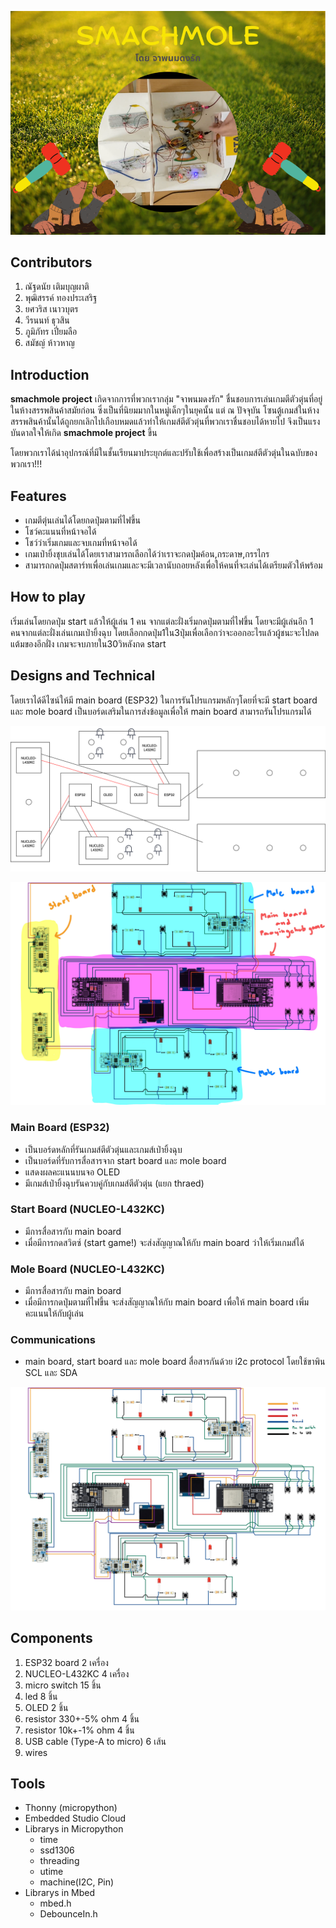 ![](project-images/smachmole-logo.png)

## Contributors
1. ณัฐดนัย เติมบุญผาติ
2. พุฒิสรรค์ ทองประเสริฐ
3. ยศวริส เนาวบุตร
4. วีรนนท์ ธุวสิน
5. ภูมิภัทร เปี่ยมลือ
6. สมัชญ์ ห้าวหาญ

## Introduction
**smachmole project** เกิดจากการที่พวกเรากลุ่ม "จาพนมดงรัก" ชื่นชอบการเล่นเกมตีตัวตุ่นที่อยู่ในห้างสรรพสินค้าสมัยก่อน ซึ่งเป็นที่นิยมมากในหมู่เด็กๆในยุคนั้น แต่ ณ ปัจจุบัน โซนตู้เกมส์ในห้างสรรพสินค้านั้นได้ถูกยกเลิกไปเกือบหมดแล้วทำให้เกมส์ตีตัวตุ่นที่พวกเราชื่นชอบได้หายไป จึงเป็นแรงบันดาลใจให้เกิด **smachmole project** ขึ้น

โดยพวกเราได้นำอุปกรณ์ที่มีในชั้นเรียนมาประยุกต์และปรับใช้เพื่อสร้างเป็นเกมส์ตีตัวตุ่นในฉบับของพวกเรา!!!

## Features	
- เกมตีตุ่นเล่นได้โดยกดปุ่มตามที่ไฟขึ้น
- โชว์คะแนนที่หน้าจอได้
- โชว์ว่าเริ่มเกมและจบเกมที่หน้าจอได้
- เกมเป่ายิ้งชุบเล่นได้โดยเราสามารถเลือกได้ว่าเราจะกดปุ่มค้อน,กระดาษ,กรรไกร
- สามารถกดปุ่มสตาร์ทเพื่อเล่นเกมและจะมีเวลานับถอยหลังเพื่อให้คนที่จะเล่นได้เตรียมตัวให้พร้อม

## How to play
เริ่มเล่นโดยกดปุ่ม start แล้วให้ผู้เล่น 1 คน จากแต่ละฝั่งเริ่มกดปุ่มตามที่ไฟขึ้น โดยจะมีผู้เล่นอีก 1 คนจากแต่ละฝั่งเล่นเกมเป่ายิ้งฉุบ โดยเลือกกดปุ่ม1ใน3ปุ่มเพื่อเลือกว่าจะออกอะไรแล้วผู้ชนะจะไปลดแต้มของอีกฝั่ง เกมจะจบภายใน30วิหลังกด start

## Designs and Technical
โดยเราได้ดีไซน์ให้มี main board (ESP32) ในการรันโปรแกรมหลักๆโดยที่จะมี start board และ mole board เป็นบอร์ดเสริมในการส่งข้อมูลเพื่อให้ main board สามารถรันโปรแกรมได้

![](project-images/curcuit-design.png)

![](project-images/curcuit-module.jpg)

### Main Board (ESP32)
- เป็นบอร์ดหลักที่รันเกมส์ตีตัวตุ่นและเกมส์เป่ายิ้งฉุบ
- เป็นบอร์ดที่รับการสื่อสารจาก start board และ mole board
- แสดงผลคะแนนบนจอ OLED
- มีเกมส์เป่ายิ้งฉุบรันควบคู่กับเกมส์ตีตัวตุ่น (แยก thraed)

### Start Board (NUCLEO-L432KC)
- มีการสื่อสารกับ main board
- เมื่อมีการกดสวิตซ์ (start game!) จะส่งสัญญาณให้กับ main board ว่าให้เริ่มเกมส์ได้

### Mole Board (NUCLEO-L432KC)
- มีการสื่อสารกับ main board
- เมื่อมีการกดปุ่มตามที่ไฟขึ้น จะส่งสัญญาณให้กับ main board เพื่อให้ main board เพิ่มคะแนนให้กับผู้เล่น

### Communications
- main board, start board และ mole board สื่อสารกันด้วย i2c protocol โดยใช้ขาพิน SCL และ SDA 

![](project-images/smachmole-communication.jpg)

## Components
1. ESP32 board 2 เครื่อง
2. NUCLEO-L432KC 4 เครื่อง
3. micro switch 15 ชิ้น
4. led 8 ชิ้น
5. OLED 2 ชิ้น
6. resistor 330+-5% ohm 4 ชิ้น
7. resistor 10k+-1% ohm 4 ชิ้น
8. USB cable (Type-A to micro) 6 เส้น
9. wires

## Tools
- Thonny (micropython)
- Embedded Studio Cloud
- Librarys in Micropython
	- time
	- ssd1306
	- threading
	- utime
	- machine(I2C, Pin)
- Librarys in Mbed
	- mbed.h
	- DebounceIn.h
